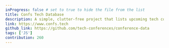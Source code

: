 ```yaml
---
inProgress: false # set to true to hide the file from the list
title: Confs Tech Database
description: A simple, clutter-free project that lists upcoming tech conferences. Permanently free.
link: https://www.confs.tech
github_link: https://github.com/tech-conferences/conference-data
tags: ['JS']
contribution: 260
---
```

